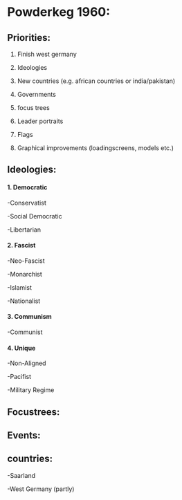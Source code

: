 # Powderkeg 1960:

## Priorities:
1. Finish west germany

2. Ideologies

3. New countries (e.g. african countries or india/pakistan)

4. Governments 

5. focus trees

6. Leader portraits

7. Flags

8. Graphical improvements (loadingscreens, models etc.)

## Ideologies:

#### 1. Democratic

-Conservatist

-Social Democratic

-Libertarian  


#### 2. Fascist
-Neo-Fascist

-Monarchist

-Islamist

-Nationalist


#### 3. Communism

-Communist

#### 4. Unique

-Non-Aligned

-Pacifist

-Military Regime

## Focustrees:


## Events:

## countries:

-Saarland

-West Germany (partly)
